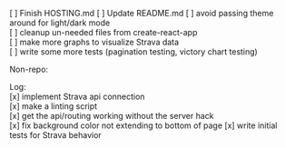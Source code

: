 [ ] Finish HOSTING.md
[ ] Update README.md
[ ] avoid passing theme around for light/dark mode<br>
[ ] cleanup un-needed files from create-react-app<br>
[ ] make more graphs to visualize Strava data<br>
[ ] write some more tests (pagination testing, victory chart testing)<br>

Non-repo:

Log:<br>
[x] implement Strava api connection<br>
[x] make a linting script<br>
[x] get the api/routing working without the server hack<br>
[x] fix background color not extending to bottom of page
[x] write initial tests for Strava behavior
